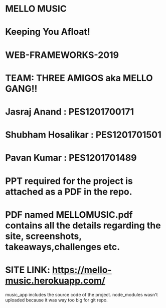 # MELLO MUSIC
# Keeping You Afloat!
# WEB-FRAMEWORKS-2019
# TEAM: THREE AMIGOS aka MELLO GANG!!
# Jasraj Anand : PES1201700171  
# Shubham Hosalikar : PES1201701501
# Pavan Kumar : PES1201701489
# PPT required for the project is attached as a PDF in the repo.
# PDF  named MELLOMUSIC.pdf contains all the details regarding the site, screenshots, takeaways,challenges etc.
# SITE LINK: https://mello-music.herokuapp.com/
music_app includes the source code of the project.
node_modules wasn't uploaded because it was way too big for git repo.
